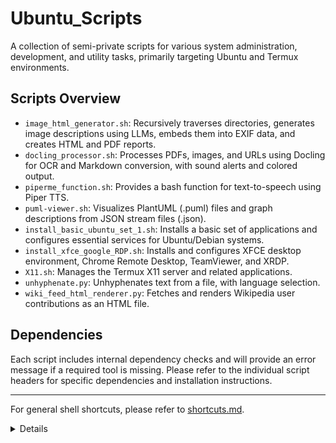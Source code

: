 # Ubuntu_Scripts

A collection of semi-private scripts for various system administration, development, and utility tasks, primarily targeting Ubuntu and Termux environments.

## Scripts Overview

*   `image_html_generator.sh`: Recursively traverses directories, generates image descriptions using LLMs, embeds them into EXIF data, and creates HTML and PDF reports.
*   `docling_processor.sh`: Processes PDFs, images, and URLs using Docling for OCR and Markdown conversion, with sound alerts and colored output.
*   `piperme_function.sh`: Provides a bash function for text-to-speech using Piper TTS.
*   `puml-viewer.sh`: Visualizes PlantUML (.puml) files and graph descriptions from JSON stream files (.json).
*   `install_basic_ubuntu_set_1.sh`: Installs a basic set of applications and configures essential services for Ubuntu/Debian systems.
*   `install_xfce_google_RDP.sh`: Installs and configures XFCE desktop environment, Chrome Remote Desktop, TeamViewer, and XRDP.
*   `X11.sh`: Manages the Termux X11 server and related applications.
*   `unhyphenate.py`: Unhyphenates text from a file, with language selection.
*   `wiki_feed_html_renderer.py`: Fetches and renders Wikipedia user contributions as an HTML file.

## Dependencies

Each script includes internal dependency checks and will provide an error message if a required tool is missing. Please refer to the individual script headers for specific dependencies and installation instructions.

---

For general shell shortcuts, please refer to [shortcuts.md](shortcuts.md).
<details>

Details here

</details>

